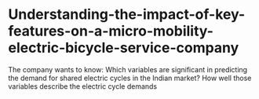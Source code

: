 # Understanding-the-impact-of-key-features-on-a-micro-mobility-electric-bicycle-service-company
The company wants to know:  Which variables are significant in predicting the demand for shared electric cycles in the Indian market? How well those variables describe the electric cycle demands
